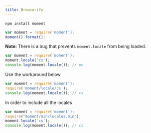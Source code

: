```yaml
---
title: Browserify
---
```



```
npm install moment
```

```javascript
var moment = require('moment');
moment().format();
```

**Note:** There is a bug that prevents `moment.locale` from being loaded. 
```javascript
var moment = require('moment');
moment.locale('cs');
console.log(moment.locale()); // en
```

Use the workaround below

```javascript
var moment = require('moment');
require('moment/locale/cs');
console.log(moment.locale()); // cs
```
In order to include all the locales
```javascript
var moment = require('moment');
require("moment/min/locales.min");
moment.locale('cs');
console.log(moment.locale()); // cs
```
